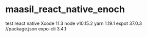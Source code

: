# maasil_react_native_enoch
test react native
Xcode 11.3
node v10.15.2
yarn 1.19.1
expot 37.0.3 //package.json
expo-cli 3.4.1   